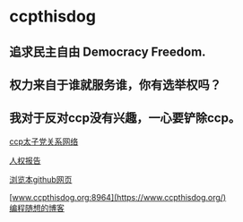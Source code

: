 # ccpthisdog

## 追求民主自由 Democracy Freedom.
## 权力来自于谁就服务谁，你有选举权吗？
## 我对于反对ccp没有兴趣，一心要铲除ccp。

[ccp太子党关系网络](https://github.com/programthink/zhao)<br />

[人权报告](https://a.com) <br />

[浏览本github网页](https://ccpthisbigdog.github.io/ccpthisdog/)
<br />

[www.ccpthisdog.org:8964](https://www.ccpthisdog.org/) <br />
[编程随想的博客](https://program-think.blogspot.com/)<br />

          